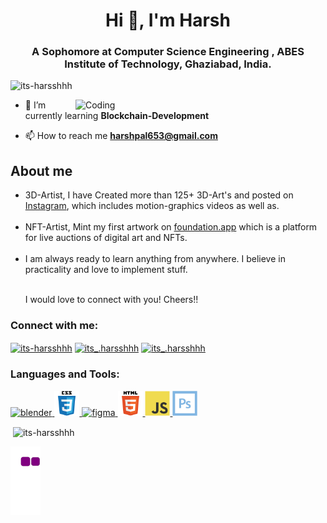 <h1 align="center">Hi 👋, I'm Harsh</h1>
<h3 align="center">A Sophomore at Computer Science Engineering , ABES Institute of Technology, Ghaziabad, India.</h3>

<p align="left"> <img src="https://komarev.com/ghpvc/?username=its-harsshhh&label=Profile%20views&color=0e75b6&style=flat" alt="its-harsshhh" /> </p>

<img align="right" alt="Coding" width="400" src="characterboy.png">

- 🌱 I’m currently learning **Blockchain-Development**

- 📫 How to reach me **harshpal653@gmail.com**

<h2>About me</h2>
<ul>
  <li>3D-Artist, I have Created more than 125+ 3D-Art's and posted on <a href="https://www.instagram.com/its_.harsshhh/">Instagram</a>, which includes motion-graphics videos as well as.</li>
  </br>
  <li>NFT-Artist, Mint my first artwork on <a href="https://foundation.app/@itsharsshhh">foundation.app</a> which is a platform for live auctions of digital art and NFTs.</li></br>
  <li> I am always ready to learn anything from anywhere. I believe in practicality and love to implement stuff.</li>
</br>

I would love to connect with you! Cheers!!
</ul>

<h3 align="left">Connect with me:</h3>
<p align="left">
<a href="https://linkedin.com/in/its-harsshhh" target="blank"><img align="center" src="https://raw.githubusercontent.com/rahuldkjain/github-profile-readme-generator/master/src/images/icons/Social/linked-in-alt.svg" alt="its-harsshhh" height="30" width="40" /></a>
<a href="https://instagram.com/its_.harsshhh" target="blank"><img align="center" src="https://raw.githubusercontent.com/rahuldkjain/github-profile-readme-generator/master/src/images/icons/Social/instagram.svg" alt="its_.harsshhh" height="30" width="40" /></a>
<a href="https://instagram.com/its_.harsshhh" target="blank"><img align="center" src="https://raw.githubusercontent.com/rahuldkjain/github-profile-readme-generator/master/src/images/icons/Social/twitter.svg" alt="its_.harsshhh" height="30" width="40" /></a>
</p>

<h3 align="left">Languages and Tools:</h3>
<p align="left"> <a href="https://www.blender.org/" target="_blank"> <img src="https://download.blender.org/branding/community/blender_community_badge_white.svg" alt="blender" width="40" height="40"/> </a> <a href="https://www.w3schools.com/cpp/" target="_blank"> <imgsrc="https://raw.githubusercontent.com/devicons/devicon/master/icons/cplusplus/cplusplus-original.svg" alt="cplusplus" width="40" height="40"/> </a> <a href="https://www.w3schools.com/css/" target="_blank"> <img src="https://raw.githubusercontent.com/devicons/devicon/master/icons/css3/css3-original-wordmark.svg" alt="css3" width="40" height="40"/> </a> <a href="https://www.figma.com/" target="_blank"> <img src="https://www.vectorlogo.zone/logos/figma/figma-icon.svg" alt="figma" width="40" height="40"/> </a> <a href="https://www.w3.org/html/" target="_blank"> <img src="https://raw.githubusercontent.com/devicons/devicon/master/icons/html5/html5-original-wordmark.svg" alt="html5" width="40" height="40"/> </a> <a href="https://developer.mozilla.org/en-US/docs/Web/JavaScript" target="_blank"> <img src="https://raw.githubusercontent.com/devicons/devicon/master/icons/javascript/javascript-original.svg" alt="javascript" width="40" height="40"/> </a> <a href="https://www.photoshop.com/en" target="_blank"> <img src="https://raw.githubusercontent.com/devicons/devicon/master/icons/photoshop/photoshop-line.svg" alt="photoshop" width="40" height="40"/> </a> </p>

<p>&nbsp;<img align="center" src="https://github-readme-stats.vercel.app/api?username=its-harsshhh&show_icons=true&locale=en" alt="its-harsshhh" /></p>

![snake gif](https://github.com/its-harsshhh/its-harsshhh/blob/output/github-contribution-grid-snake.gif)
